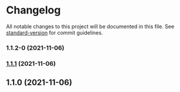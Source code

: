 # Changelog

All notable changes to this project will be documented in this file. See [standard-version](https://github.com/conventional-changelog/standard-version) for commit guidelines.

### 1.1.2-0 (2021-11-06)

### [1.1.1](https://github.com/gabrielmelo/tailwind-parcel-starter/compare/v1.1.0...v1.1.1) (2021-11-06)

## 1.1.0 (2021-11-06)

